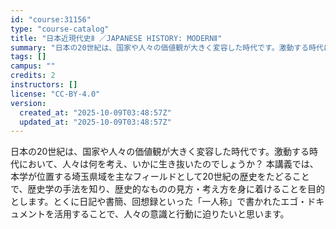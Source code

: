 ```yaml
---
id: "course:31156"
type: "course-catalog"
title: "日本近現代史Ⅱ ／JAPANESE HISTORY: MODERNⅡ"
summary: "日本の20世紀は、国家や人々の価値観が大きく変容した時代です。激動する時代において、人々は何を考え、いかに生き抜いたのでしょうか？ 本講義では、本学が位置する埼玉県域を主なフィールドとして20世紀の歴史をたどることで、歴史学の手法を知り、歴…"
tags: []
campus: ""
credits: 2
instructors: []
license: "CC-BY-4.0"
version:
  created_at: "2025-10-09T03:48:57Z"
  updated_at: "2025-10-09T03:48:57Z"
---
```

日本の20世紀は、国家や人々の価値観が大きく変容した時代です。激動する時代において、人々は何を考え、いかに生き抜いたのでしょうか？ 本講義では、本学が位置する埼玉県域を主なフィールドとして20世紀の歴史をたどることで、歴史学の手法を知り、歴史的なものの見方・考え方を身に着けることを目的とします。とくに日記や書簡、回想録といった「一人称」で書かれたエゴ・ドキュメントを活用することで、人々の意識と行動に迫りたいと思います。
